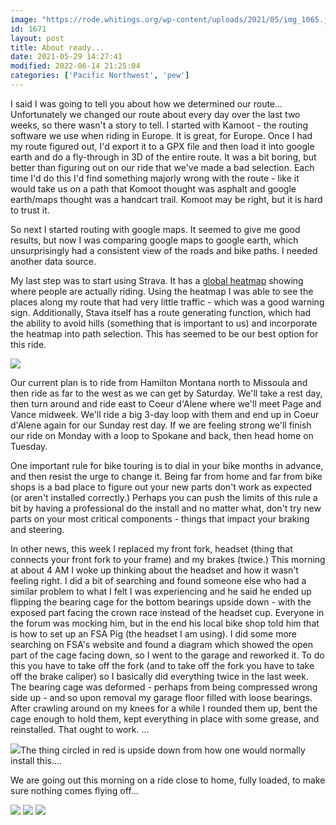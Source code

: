 ```yaml
---
image: "https://rode.whitings.org/wp-content/uploads/2021/05/img_1065.jpg"
id: 1671
layout: post
title: About ready...
date: 2021-05-29 14:27:41
modified: 2022-06-14 21:25:04
categories: ['Pacific Northwest', 'pew']
---
```



I said I was going to tell you about how we determined our route... Unfortunately we changed our route about every day over the last two weeks, so there wasn't a story to tell. I started with Kamoot - the routing software we use when riding in Europe. It is great, for Europe. Once I had my route figured out, I'd export it to a GPX file and then load it into google earth and do a fly-through in 3D of the entire route. It was a bit boring, but better than figuring out on our ride that we've made a bad selection. Each time I'd do this I'd find something majorly wrong with the route - like it would take us on a path that Komoot thought was asphalt and google earth/maps thought was a handcart trail. Komoot may be right, but it is hard to trust it.




So next I started routing with google maps. It seemed to give me good results, but now I was comparing google maps to google earth, which unsurprisingly had a consistent view of the roads and bike paths. I needed another data source.




My last step was to start using Strava. It has a [global heatmap](https://www.strava.com/heatmap#7.00/-120.90000/38.36000/hot/all) showing where people are actually riding. Using the heatmap I was able to see the places along my route that had very little traffic - which was a good warning sign. Additionally, Stava itself has a route generating function, which had the ability to avoid hills (something that is important to us) and incorporate the heatmap into path selection. This has seemed to be our best option for this ride.




![](https://rode.whitings.org/wp-content/uploads/2021/05/img_1066-1024x748.jpg)


Our current plan is to ride from Hamilton Montana north to Missoula and then ride as far to the west as we can get by Saturday. We'll take a rest day, then turn around and ride east to Coeur d'Alene where we'll meet Page and Vance midweek. We'll ride a big 3-day loop with them and end up in Coeur d'Alene again for our Sunday rest day. If we are feeling strong we'll finish our ride on Monday with a loop to Spokane and back, then head home on Tuesday.




One important rule for bike touring is to dial in your bike months in advance, and then resist the urge to change it. Being far from home and far from bike shops is a bad place to figure out your new parts don't work as expected (or aren't installed correctly.) Perhaps you can push the limits of this rule a bit by having a professional do the install and no matter what, don't try new parts on your most critical components - things that impact your braking and steering. 




In other news, this week I replaced my front fork, headset (thing that connects your front fork to your frame) and my brakes (twice.) This morning at about 4 AM I woke up thinking about the headset and how it wasn't feeling right. I did a bit of searching and found someone else who had a similar problem to what I felt I was experiencing and he said he ended up flipping the bearing cage for the bottom bearings upside down - with the exposed part facing the crown race instead of the headset cup. Everyone in the forum was mocking him, but in the end his local bike shop told him that is how to set up an FSA Pig (the headset I am using). I did some more searching on FSA's website and found a diagram which showed the open part of the cage facing down, so I went to the garage and reworked it. To do this you have to take off the fork (and to take off the fork you have to take off the brake caliper) so I basically did everything twice in the last week. The bearing cage was deformed - perhaps from being compressed wrong side up - and so upon removal my garage floor filled with loose bearings. After crawling around on my knees for a while I rounded them up, bent the cage enough to hold them, kept everything in place with some grease, and reinstalled. That ought to work. ...




![](https://rode.whitings.org/wp-content/uploads/2021/05/img_1065-1-445x1024.jpg)The thing circled in red is upside down from how one would normally install this….


We are going out this morning on a ride close to home, fully loaded, to make sure nothing comes flying off...





<!-- Auto-inserted images -->
![](https://rode.whitings.org/wp-content/uploads/2021/05/img_1063.jpg)
![](https://rode.whitings.org/wp-content/uploads/2021/05/img_1065.jpg)
![](https://rode.whitings.org/wp-content/uploads/2021/05/img_1066.jpg)
